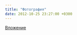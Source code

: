 ```yaml
---
title: "Фотография"
date: 2012-10-25 23:27:00 +0300
---
```



[Вложение](https://vk.com/photo41076938_291674448)
